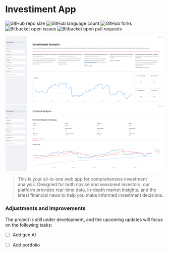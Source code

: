 # Investiment App

![GitHub repo size](https://img.shields.io/github/repo-size/artyuan/investment-analysis?style=for-the-badge)
![GitHub language count](https://img.shields.io/github/languages/count/artyuan/investment-analysis?style=for-the-badge)
![GitHub forks](https://img.shields.io/github/forks/artyuan/README-template?style=for-the-badge)
![Bitbucket open issues](https://img.shields.io/bitbucket/issues/artyuan/investment-analysis?style=for-the-badge)
![Bitbucket open pull requests](https://img.shields.io/bitbucket/pr-raw/artyuan/investment-analysis?style=for-the-badge)

<img src="investment_app_main_page_1.png" alt="Exemplo image">
<img src="investment_app_main_page_2.png" alt="Exemplo image">

> This is your all-in-one web app for comprehensive investment analysis. Designed for both novice and seasoned investors, our platform provides real-time data, in-depth market insights, and the latest financial news to help you make informed investment decisions.

### Adjustments and Improvements

The project is still under development, and the upcoming updates will focus on the following tasks:

- [ ] Add gen AI
- [ ] Add portfolio


